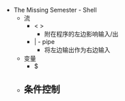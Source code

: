 - The Missing Semester - Shell
	- 流
		- < >
			- 附在程序的左边影响输入/出
		- | - pipe
			- 将左边输出作为右边输入
	- 变量
		- $
	- 条件控制
		-